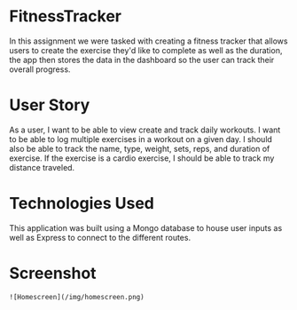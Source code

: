 # FitnessTracker

In this assignment we were tasked with creating a fitness tracker that allows users to create the exercise they'd like to complete as well as the duration, the app then stores the data in the dashboard so the user can track their overall progress.

# User Story
 As a user, I want to be able to view create and track daily workouts. I want to be able to log multiple exercises in a workout on a given day. I should also be able to track the name, type, weight, sets, reps, and duration of exercise. If the exercise is a cardio exercise, I should be able to track my distance traveled.

# Technologies Used
This application was built using a Mongo database to house user inputs as well as Express to connect to the different routes.

# Screenshot
    ![Homescreen](/img/homescreen.png)
